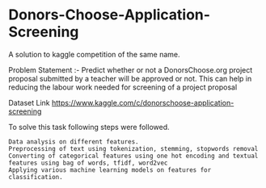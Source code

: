 # Donors-Choose-Application-Screening

A solution to kaggle competition of the same name.


Problem Statement :- 
Predict whether or not a DonorsChoose.org project proposal submitted by a teacher will be approved or not. This can help in reducing the labour work needed for screening of a project proposal

Dataset Link https://www.kaggle.com/c/donorschoose-application-screening

To solve this task following steps were followed.

    Data analysis on different features.
	Preprocessing of text using tokenization, stemming, stopwords removal
    Converting of categorical features using one hot encoding and textual features using bag of words, tfidf, word2vec 
    Applying various machine learning models on features for classification.

